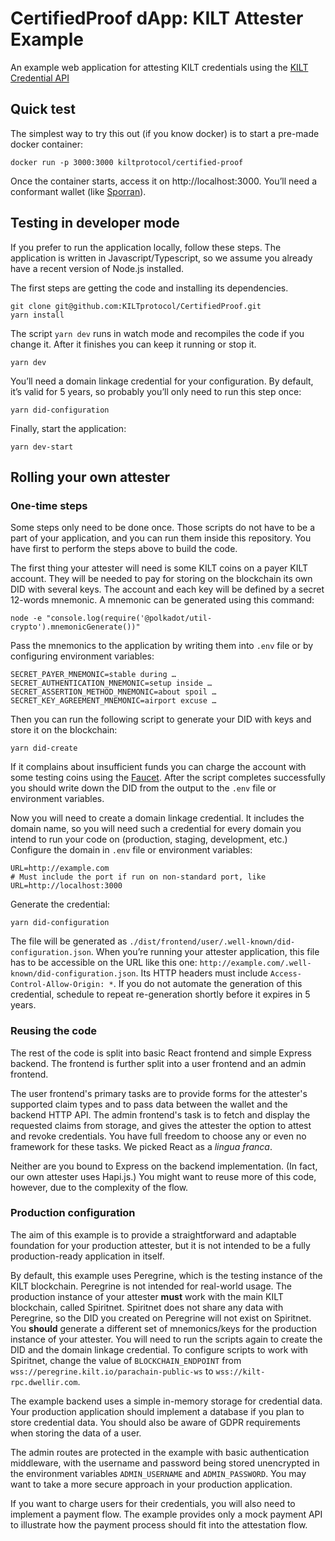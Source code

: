 # CertifiedProof dApp: KILT Attester Example

An example web application for attesting KILT credentials using the [KILT Credential API](https://github.com/KILTprotocol/spec-ext-credential-api#verification-workflow)

## Quick test

The simplest way to try this out (if you know docker) is to start a pre-made docker container:

```shell
docker run -p 3000:3000 kiltprotocol/certified-proof
```

Once the container starts, access it on http://localhost:3000. You’ll need a conformant wallet (like [Sporran](https://www.sporran.org/)).

## Testing in developer mode

If you prefer to run the application locally, follow these steps. The application is written in Javascript/Typescript, so we assume you already have a recent version of Node.js installed.

The first steps are getting the code and installing its dependencies.

```shell
git clone git@github.com:KILTprotocol/CertifiedProof.git
yarn install
```

The script `yarn dev` runs in watch mode and recompiles the code if you change it. After it finishes you can keep it running or stop it.

```shell
yarn dev
```

You’ll need a domain linkage credential for your configuration. By default, it’s valid for 5 years, so probably you’ll only need to run this step once:

```shell
yarn did-configuration
```

Finally, start the application:

```shell
yarn dev-start
```

## Rolling your own attester

### One-time steps

Some steps only need to be done once. Those scripts do not have to be a part of your application, and you can run them inside this repository. You have first to perform the steps above to build the code.

The first thing your attester will need is some KILT coins on a payer KILT account. They will be needed to pay for storing on the blockchain its own DID with several keys. The account and each key will be defined by a secret 12-words mnemonic. A mnemonic can be generated using this command:

```shell
node -e "console.log(require('@polkadot/util-crypto').mnemonicGenerate())"
```

Pass the mnemonics to the application by writing them into `.env` file or by configuring environment variables:

```
SECRET_PAYER_MNEMONIC=stable during …
SECRET_AUTHENTICATION_MNEMONIC=setup inside …
SECRET_ASSERTION_METHOD_MNEMONIC=about spoil …
SECRET_KEY_AGREEMENT_MNEMONIC=airport excuse …
```

Then you can run the following script to generate your DID with keys and store it on the blockchain:

```shell
yarn did-create
```

If it complains about insufficient funds you can charge the account with some testing coins using the [Faucet](https://faucet.peregrine.kilt.io/). After the script completes successfully you should write down the DID from the output to the `.env` file or environment variables.

Now you will need to create a domain linkage credential. It includes the domain name, so you will need such a credential for every domain you intend to run your code on (production, staging, development, etc.) Configure the domain in `.env` file or environment variables:

```
URL=http://example.com
# Must include the port if run on non-standard port, like URL=http://localhost:3000
```

Generate the credential:

```shell
yarn did-configuration
```

The file will be generated as `./dist/frontend/user/.well-known/did-configuration.json`. When you’re running your attester application, this file has to be accessible on the URL like this one: `http://example.com/.well-known/did-configuration.json`. Its HTTP headers must include `Access-Control-Allow-Origin: *`. If you do not automate the generation of this credential, schedule to repeat re-generation shortly before it expires in 5 years.

### Reusing the code

The rest of the code is split into basic React frontend and simple Express backend. The frontend is further split into a user frontend and an admin frontend.

The user frontend's primary tasks are to provide forms for the attester's supported claim types and to pass data between the wallet and the backend HTTP API. The admin frontend's task is to fetch and display the requested claims from storage, and gives the attester the option to attest and revoke credentials. You have full freedom to choose any or even no framework for these tasks. We picked React as a _lingua franca_.

Neither are you bound to Express on the backend implementation. (In fact, our own attester uses Hapi.js.) You might want to reuse more of this code, however, due to the complexity of the flow.

### Production configuration

The aim of this example is to provide a straightforward and adaptable foundation for your production attester, but it is not intended to be a fully production-ready application in itself.

By default, this example uses Peregrine, which is the testing instance of the KILT blockchain. Peregrine is not intended for real-world usage. The production instance of your attester **must** work with the main KILT blockchain, called Spiritnet. Spiritnet does not share any data with Peregrine, so the DID you created on Peregrine will not exist on Spiritnet. You **should** generate a different set of mnemonics/keys for the production instance of your attester. You will need to run the scripts again to create the DID and the domain linkage credential. To configure scripts to work with Spiritnet, change the value of `BLOCKCHAIN_ENDPOINT` from `wss://peregrine.kilt.io/parachain-public-ws` to `wss://kilt-rpc.dwellir.com`.

The example backend uses a simple in-memory storage for credential data. Your production application should implement a database if you plan to store credential data. You should also be aware of GDPR requirements when storing the data of a user.

The admin routes are protected in the example with basic authentication middleware, with the username and password being stored unencrypted in the environment variables `ADMIN_USERNAME` and `ADMIN_PASSWORD`. You may want to take a more secure approach in your production application.

If you want to charge users for their credentials, you will also need to implement a payment flow. The example provides only a mock payment API to illustrate how the payment process should fit into the attestation flow.
